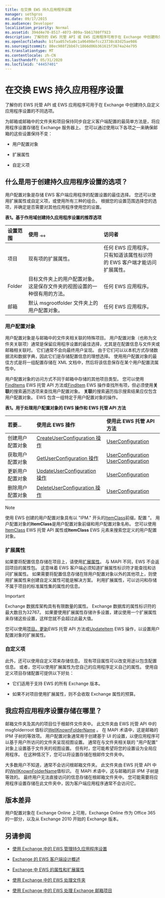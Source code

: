 ```yaml
---
title: 在交换 EWS 持久应用程序设置
manager: sethgros
ms.date: 09/17/2015
ms.audience: Developer
localization_priority: Normal
ms.assetid: 394d4e70-8517-4073-809a-5b61780ff923
description: 了解你的 EWS 托管 API 或 EWS 应用程序可用于在 Exchange 中创建持久自定义应用程序设置的不同选项。
ms.openlocfilehash: b1faa057e5a0c1a96498efcc23738c83d25ae986
ms.sourcegitcommit: 88ec988f2bb67c1866d06b361615f3674a24e795
ms.translationtype: MT
ms.contentlocale: zh-CN
ms.lasthandoff: 05/31/2020
ms.locfileid: "44457401"
---
```

# <a name="persistent-application-settings-in-ews-in-exchange"></a>在交换 EWS 持久应用程序设置

了解你的 EWS 托管 API 或 EWS 应用程序可用于在 Exchange 中创建持久自定义应用程序设置的不同选项。
  

  
为邮箱或邮箱中的文件夹和项目保持同步自定义客户端配置的最简单方法是，将应用程序设置存储在 Exchange 服务器上。 您可以通过使用以下各项之一来确保邮箱的这些设置保持不变： 
  
- 用户配置对象
    
- 扩展属性
    
- 自定义项
    
## <a name="what-are-my-options-for-creating-persistent-application-settings"></a>什么是用于创建持久应用程序设置的选项？
<a name="Options"> </a>

用户配置对象是存储 EWS 客户端应用程序的配置设置的最佳选择。 您还可以使用扩展属性或自定义项，或使用所有三种的组合。 根据您的设置范围选择您的选项，并确定是否需要对其他应用程序使用您的设置。
  
**表1。基于作用域创建持久应用程序设置的推荐选项**

|**设置范围**|**使用 .。。**|**访问者**|
|:-----|:-----|:-----|
|项目  <br/> |现有项的扩展属性。  <br/> |任何 EWS 应用程序。 只有知道该属性标识符的 EWS 客户端才能访问扩展属性。  <br/> |
|Folder  <br/> |目标文件夹上的用户配置对象。 这是保存文件夹的视图设置的一种很有用的方法。  <br/> |任何 EWS 应用程序。  <br/> |
|邮箱  <br/> |默认 msgrootfolder 文件夹上的用户配置对象。  <br/> |任何 EWS 应用程序。  <br/> |
   
### <a name="user-configuration-objects"></a>用户配置对象
<a name="UserConfig"> </a>

用户配置对象是与邮箱中的文件夹相关联的特殊项目。 用户配置对象（也称为文件夹关联项）通常是保留应用程序设置的最佳选择，尤其是在配置信息与文件夹或邮箱相关联时。 它们通常不会向最终用户呈现。 由于它们可以以本机方式存储数据流和数据字典，因此它们是存储配置信息的理想选择。 使用用户配置对象的最佳方式是将一组配置存储在 XML 文档中，然后将该信息保存在某个用户配置流属性中。
  
用户配置对象的访问方式不同于邮箱中存储的其他项目类型。 您可以使用[FindItems](https://msdn.microsoft.com/library/microsoft.exchange.webservices.data.exchangeservice.finditems%28v=EXCHG.80%29.aspx) EWS 托管 API 方法或[FindItem](https://msdn.microsoft.com/library/ebad6aae-16e7-44de-ae63-a95b24539729%28Office.15%29.aspx) EWS 操作查找所有项，但必须使用**关联**的搜索遍历选项来查找用户配置对象。 **关联**的搜索遍历指示搜索结果应仅包含用户配置对象。 EWS 包含一组特定于用户配置对象的操作。 
  
**表1。用于处理用户配置对象的 EWS 操作和 EWS 托管 API 方法**

|**若要...**|**使用此 EWS 操作**|**使用此 EWS 托管 API 方法**|
|:-----|:-----|:-----|
|创建用户配置对象  <br/> |[CreateUserConfiguration 操作](https://msdn.microsoft.com/library/eb5b8ab6-9743-481c-aac9-f9aa889bd353%28Office.15%29.aspx) <br/> |[UserConfiguration](https://msdn.microsoft.com/library/microsoft.exchange.webservices.data.userconfiguration.save%28v=exchg.80%29.aspx) <br/> |
|获取用户配置对象  <br/> |[GetUserConfiguration 操作](https://msdn.microsoft.com/library/71d50e3c-92bd-435f-8118-b28bb85f8138%28Office.15%29.aspx) <br/> |[UserConfiguration](https://msdn.microsoft.com/library/microsoft.exchange.webservices.data.userconfiguration.bind%28v=exchg.80%29.aspx) <br/> [UserConfiguration](https://msdn.microsoft.com/library/microsoft.exchange.webservices.data.userconfiguration.load%28v=exchg.80%29.aspx) <br/> |
|更新用户配置对象  <br/> |[UpdateUserConfiguration 操作](https://msdn.microsoft.com/library/eda73b62-6a3a-43ae-8fd9-f30892811f27%28Office.15%29.aspx) <br/> |[UserConfiguration](https://msdn.microsoft.com/library/microsoft.exchange.webservices.data.userconfiguration.bind%28v=exchg.80%29.aspx) <br/> |
|删除用户配置对象  <br/> |[DeleteUserConfiguration 操作](https://msdn.microsoft.com/library/93e44690-be2d-4fdb-96a8-4ded3c193aed%28Office.15%29.aspx) <br/> |[UserConfiguration](https://msdn.microsoft.com/library/microsoft.exchange.webservices.data.userconfiguration.delete%28v=exchg.80%29.aspx) <br/> |
   
> [!NOTE]
> 使用 EWS 创建的用户配置对象具有以 "IPM." 开头的[ItemClass](https://msdn.microsoft.com/library/56020078-50b4-4880-894a-a9f234033cfb%28Office.15%29.aspx)前缀。配置 "。 用户配置对象的**ItemClass**是用户配置对象前缀和用户配置对象名称。 您可以使用[ItemClass](https://msdn.microsoft.com/library/microsoft.exchange.webservices.data.userconfiguration.delete%28v=exchg.80%29.aspx) EWS 托管 API 属性或**ItemClass** EWS 元素来搜索您定义的用户配置对象。 
  
### <a name="extended-properties"></a>扩展属性
<a name="ExtendedProperties"> </a>

如果要将配置信息存储在项目上，请使用[扩展属性](properties-and-extended-properties-in-ews-in-exchange.md)。 与 MAPI 不同，EWS 不会返回项目的属性包。 这意味着 EWS 客户端必须知道扩展属性标识符才能查找和访问扩展属性。 如果需要将配置信息存储在除用户配置对象以外的其他项上，则使用扩展属性来创建自定义属性可能是解决方案。 利用扩展属性，可以访问和存储不属于项目的标准属性集的属性的信息。 
  
> [!IMPORTANT]
> Exchange 数据库架构具有有限数量的属性。 Exchange 数据库的属性标识符的最大数目为32767。 如果要使用扩展属性存储许多设置，建议使用一个扩展属性来存储这些设置，这样您就不会超过此最大值。 
  
您可以使用[项目。更新](https://msdn.microsoft.com/library/microsoft.exchange.webservices.data.item.update%28v=EXCHG.80%29.aspx)EWS 托管 API 方法或[UpdateItem](https://msdn.microsoft.com/library/5d027523-e0bc-4da2-b60b-0cb9fc1fdfe4%28Office.15%29.aspx) EWS 操作，以设置用户配置对象的扩展属性。 
  
### <a name="custom-items"></a>自定义项
<a name="CustomItems"> </a>

此外，还可以使用自定义项来存储信息。 现有项目属性可以改变用途以包含配置信息。 或者，您可以使用扩展属性为您自己的应用程序定义自己的属性。 使用自定义项目存储配置可提供以下好处： 
  
- 它们适用于支持 EWS 的所有 Exchange 版本。
    
- 如果不对项目使用扩展属性，则不会收取 Exchange 属性的预算。
    
## <a name="where-should-i-store-my-application-settings"></a>我应将应用程序设置存储在哪里？
<a name="ApplicationSettingsLocation"> </a>

邮箱文件夹及其内的项目位于根邮件文件夹中。 此文件夹由 EWS 托管 API 中的 msgfolderroot 值标识[WellKnownFolderName](https://msdn.microsoft.com/library/office/microsoft.exchange.webservices.data.wellknownfoldername%28v=exchg.80%29.aspx) 。 在 MAPI 术语中，这是邮箱的 IPM 子树的等效项。 用户配置对象通常用于创建基于 UI 的设置，以便应用程序可以基于用户所访问的文件夹呈现视图设置。 通常在与文件夹相关联的 "用户配置" 对象上设置基于文件夹的视图设置。 但有时，您可能希望将您的设置设为全局应用程序。 在这种情况下，您可以将设置存储在根邮件文件夹中。 
  
大多数用户不知道，通常不会访问根邮箱文件夹。 此文件夹由 EWS 托管 API 中的[WellKnownFolderName](https://msdn.microsoft.com/library/office/microsoft.exchange.webservices.data.wellknownfoldername%28v=exchg.80%29.aspx)值标识。 在 MAPI 术语中，这与邮箱的非 IPM 子树是等效的。 最终用户无法直接访问的信息存储在根邮箱文件夹中。 您可能需要将应用程序设置存储在此文件夹中，因为客户端应用程序通常不会访问它。 
  
## <a name="version-differences"></a>版本差异
<a name="VersionDifferences"> </a>

用户配置对象在 Exchange Online 上可用，Exchange Online 作为 Office 365 的一部分，以及从 Exchange 2010 开始的 Exchange 版本。
  
## <a name="see-also"></a>另请参阅


- [使用 Exchange 中的 EWS 管理持久应用程序设置](how-to-manage-persistent-application-settings-by-using-ews-in-exchange.md)
    
- [Exchange 的 EWS 客户端设计概述](ews-client-design-overview-for-exchange.md)
    
- [Exchange 中 EWS 的属性和扩展属性](properties-and-extended-properties-in-ews-in-exchange.md)
    
- [使用 Exchange 中的 EWS 处理文件夹](how-to-work-with-folders-by-using-ews-in-exchange.md)
    
- [使用 Exchange 中的 EWS 处理 Exchange 邮箱项目](how-to-work-with-exchange-mailbox-items-by-using-ews-in-exchange.md)
    

